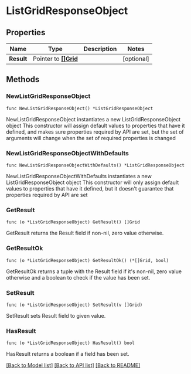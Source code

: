 # ListGridResponseObject

## Properties

Name | Type | Description | Notes
------------ | ------------- | ------------- | -------------
**Result** | Pointer to [**[]Grid**](Grid.md) |  | [optional] 

## Methods

### NewListGridResponseObject

`func NewListGridResponseObject() *ListGridResponseObject`

NewListGridResponseObject instantiates a new ListGridResponseObject object
This constructor will assign default values to properties that have it defined,
and makes sure properties required by API are set, but the set of arguments
will change when the set of required properties is changed

### NewListGridResponseObjectWithDefaults

`func NewListGridResponseObjectWithDefaults() *ListGridResponseObject`

NewListGridResponseObjectWithDefaults instantiates a new ListGridResponseObject object
This constructor will only assign default values to properties that have it defined,
but it doesn't guarantee that properties required by API are set

### GetResult

`func (o *ListGridResponseObject) GetResult() []Grid`

GetResult returns the Result field if non-nil, zero value otherwise.

### GetResultOk

`func (o *ListGridResponseObject) GetResultOk() (*[]Grid, bool)`

GetResultOk returns a tuple with the Result field if it's non-nil, zero value otherwise
and a boolean to check if the value has been set.

### SetResult

`func (o *ListGridResponseObject) SetResult(v []Grid)`

SetResult sets Result field to given value.

### HasResult

`func (o *ListGridResponseObject) HasResult() bool`

HasResult returns a boolean if a field has been set.


[[Back to Model list]](../README.md#documentation-for-models) [[Back to API list]](../README.md#documentation-for-api-endpoints) [[Back to README]](../README.md)


